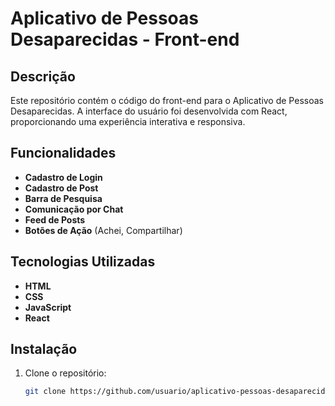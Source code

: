 # Aplicativo de Pessoas Desaparecidas - Front-end

## Descrição

Este repositório contém o código do front-end para o Aplicativo de Pessoas Desaparecidas. A interface do usuário foi desenvolvida com React, proporcionando uma experiência interativa e responsiva.

## Funcionalidades

- **Cadastro de Login**
- **Cadastro de Post**
- **Barra de Pesquisa**
- **Comunicação por Chat**
- **Feed de Posts**
- **Botões de Ação** (Achei, Compartilhar)

## Tecnologias Utilizadas

- **HTML**
- **CSS**
- **JavaScript**
- **React**

## Instalação

1. Clone o repositório:
   ```bash
   git clone https://github.com/usuario/aplicativo-pessoas-desaparecidas-front.git
